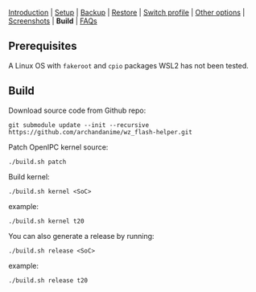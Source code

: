 [Introduction](README.md) | [Setup](README_setup.md) | [Backup](README_backup.md) | [Restore](README_restore.md) | [Switch profile](README_switch_profile.md) | [Other options](README_other_options.md) | [Screenshots](README_screenshots.md) | **Build** | [FAQs](README_FAQs.md)



## Prerequisites

A Linux OS with `fakeroot` and `cpio` packages
WSL2 has not been tested.

## Build

Download source code from Github repo:
```
git submodule update --init --recursive https://github.com/archandanime/wz_flash-helper.git
```

Patch OpenIPC kernel source:
```
./build.sh patch
```

Build kernel:
```
./build.sh kernel <SoC>
```
example:
```
./build.sh kernel t20
```

You can also generate a release by running:
```
./build.sh release <SoC>
```
example:
```
./build.sh release t20
```

